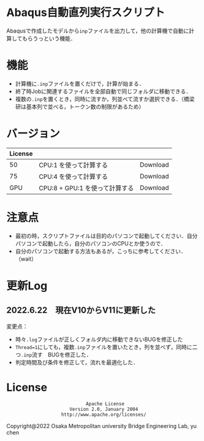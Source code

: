# Abaqus自動直列実行スクリプト

Abaqusで作成したモデルから`inp`ファイルを出力して，他の計算機で自動に計算してもらうっという機能．

# 機能

- 計算機に`.inp`ファイルを置くだけで，計算が始まる．
- 終了時Jobに関連するファイルを全部自動で同じフォルダに移動できる．
- 複数の`.inp`を置くとき，同時に流すか，列並べて流すか選択できる．（橋梁研は基本列で並べる，トークン数の制限があるため）

# バージョン

|License|||
|---|---|---|
|50| CPU:1 を使って計算する|Download|
|75| CPU:4 を使って計算する|Download|
|GPU| CPU:8 + GPU:1 を使って計算する|Download|

# 注意点

- 最初の時，スクリプトファイルは目的のパソコンで起動してください．自分パソコンで起動したら，自分のパソコンのCPUとか使うので．
- 自分のパソコンで起動する方法もあるが，こっちに参考してください．（wait）

# 更新Log

## 2022.6.22　現在V10からV11に更新した
変更点：

- 時々`.log`ファイルが正しくフォルダ内に移動できないBUGを修正した
- `Thread=1`にしても，複数`.inp`ファイルを置いたとき，列を並べず，同時に二つ`.inp`流す　BUGを修正した．
-  判定時間及び条件を修正して，流れを最適化した．


# License 

                                 Apache License
                           Version 2.0, January 2004
                        http://www.apache.org/licenses/
Copyright@2022 Osaka Metropolitan university Bridge Engineering Lab, yu chen
